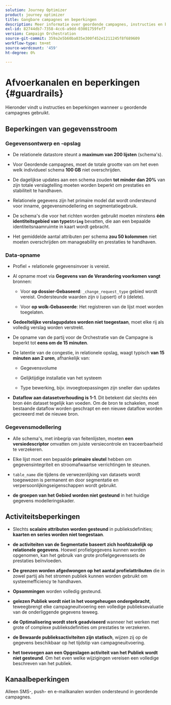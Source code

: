 ```yaml
---
solution: Journey Optimizer
product: journey optimizer
title: Gangbare campagnes en beperkingen
description: Meer informatie over geordende campagnes, instructies en beperkingen
exl-id: 82744db7-7358-4cc6-a9dd-03001759fef7
version: Campaign Orchestration
source-git-commit: 359a2e5b60ba035e300f452e1211245f8f689609
workflow-type: tm+mt
source-wordcount: '459'
ht-degree: 0%

---
```



# Afvoerkanalen en beperkingen {#guardrails}

Hieronder vindt u instructies en beperkingen wanneer u geordende campagnes gebruikt.

## Beperkingen van gegevensstroom

### Gegevensontwerp en -opslag

* De relationele datastore steunt a **maximum van 200 lijsten** (schema&#39;s).

* Voor Geordende campagnes, moet de totale grootte van om het even welk individueel schema **100 GB** niet overschrijden.

* De dagelijkse updates aan een schema zouden **tot minder dan 20%** van zijn totale verslagtelling moeten worden beperkt om prestaties en stabiliteit te handhaven.

* Relationele gegevens zijn het primaire model dat wordt ondersteund voor inname, gegevensmodellering en segmentatiegebruik.

* De schema&#39;s die voor het richten worden gebruikt moeten minstens **één identiteitsgebied van type`String`** bevatten, die aan een bepaalde identiteitsnaamruimte in kaart wordt gebracht.

* Het gemiddelde aantal attributen per schema **zou 50 kolommen** niet moeten overschrijden om manageability en prestaties te handhaven.

### Data-opname

* Profiel + relationele gegevensinvoer is vereist.

* Al opname moet via **Gegevens van de Verandering voorkomen vangt** bronnen:

   * Voor **op dossier-Gebaseerd**: `_change_request_type` gebied wordt vereist. Ondersteunde waarden zijn `U` (upsert) of `D` (delete).

   * Voor **op wolk-Gebaseerde**: Het registreren van de lijst moet worden toegelaten.

* **Gedeeltelijke verslagupdates worden niet toegestaan**, moet elke rij als volledig verslag worden verstrekt.

* De opname van de partij voor de Orchestratie van de Campagne is beperkt tot **eens om de 15 minuten**.

* De latentie van de congestie, in relationele opslag, waagt typisch **van 15 minuten aan 2 uren**, afhankelijk van:

   * Gegevensvolume

   * Gelijktijdige installatie van het systeem

   * Type bewerking, bijv. invoegtoepassingen zijn sneller dan updates

* **Dataflow aan datasetverhouding is 1-1**. Dit betekent dat slechts één bron één dataset tegelijk kan voeden. Om de bron te schakelen, moet bestaande dataflow worden geschrapt en een nieuwe dataflow worden gecreeerd met de nieuwe bron.

### Gegevensmodellering

* Alle schema&#39;s, met inbegrip van feitenlijsten, moeten **een versiedescriptor** omvatten om juiste versiecontrole en traceerbaarheid te verzekeren.

* Elke lijst moet een bepaalde **primaire sleutel** hebben om gegevensintegriteit en stroomafwaartse verrichtingen te steunen.

* `table_name` die tijdens de verwezenlijking van datasets wordt toegewezen is permanent en door segmentatie en verpersoonlijkingseigenschappen wordt gebruikt.

* **de groepen van het Gebied worden niet gesteund** in het huidige gegevens modelleringskader.

## Activiteitsbeperkingen

* Slechts **scalaire attributen worden gesteund** in publieksdefinities; **kaarten en series worden niet toegestaan**.

* **de activiteiten van de Segmentatie baseert zich hoofdzakelijk op relationele gegevens**. Hoewel profielgegevens kunnen worden opgenomen, kan het gebruik van grote profielgegevenssets de prestaties beïnvloeden.

* **De grenzen worden afgedwongen op het aantal profielattributen** die in zowel partij als het stromen publiek kunnen worden gebruikt om systeemefficiency te handhaven.

* **Opsommingen** worden volledig gesteund.

* **gelezen Publiek wordt niet in het voorgeheugen ondergebracht**, teweegbrengt elke campagneuitvoering een volledige publieksevaluatie van de onderliggende gegevens teweeg.

* **de Optimalisering wordt sterk geadviseerd** wanneer het werken met grote of complexe publieksdefinities om prestaties te verzekeren.

* **de Bewaarde publieksactiviteiten zijn statisch**, wijzen zij op de gegevens beschikbaar op het tijdstip van campagneuitvoering.

* **het toevoegen aan een Opgeslagen activiteit van het Publiek wordt niet gesteund**. Om het even welke wijzigingen vereisen een volledige beschreven van het publiek.

## Kanaalbeperkingen

Alleen SMS-, push- en e-mailkanalen worden ondersteund in geordende campagnes.
